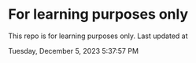 # For learning purposes only
This repo is for learning purposes only.
Last updated at

Tuesday, December 5, 2023 5:37:57 PM

